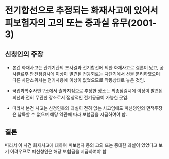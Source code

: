# 전기합선으로 추정되는 화재사고에 있어서 피보험자의 고의 또는 중과실 유무(2001-3)

## 신청인의 주장
- 본건 화재사고는 관계기관의 조사결과 전기합선에 의한 화재사고로 결론이 났고, 공사완료후 안전점검시에 이상이 발견된 전등회로는 차단기에서 선을 분리하였으며 다른 차단스위치는 전기사용에 이상이 없었으므로 작동상태로 놓은 것임.

- 국립과학수사연구소에서 출화지점으로 추정한 장소는 최종점검시에 이상이 발견된 회선과 전혀 무관한 장소로서 정상적인 전기공급이 가능한 곳임.

- 따라서 본건 사고는 신청인측의 과실이 전혀 없는 사고임에도 피신청인의 면책주장은 납득할 수 없으며 해당 약관에 따라 보험금을 지급하여야 함.

## 결론
따라서 이 사건 화재사고에 대하여 피보험자 등의 고의 또는 중대한 과실이 있었다고 보기 어려우므로 피신청인은 해당 보험금을 지급하여야 함